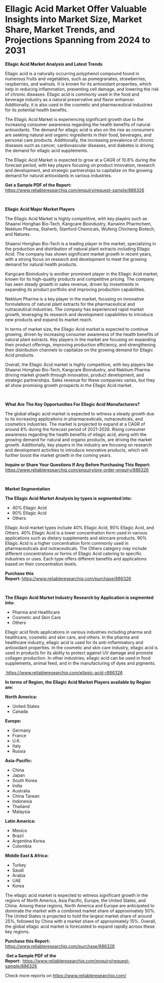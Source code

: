 <p><h1>Ellagic Acid Market Offer Valuable Insights into Market Size, Market Share, Market Trends, and Projections Spanning from 2024 to 2031</h1></p><p><strong>Ellagic Acid Market Analysis and Latest Trends</strong></p>
<p><p>Ellagic acid is a naturally occurring polyphenol compound found in numerous fruits and vegetables, such as pomegranates, strawberries, raspberries, and walnuts. It is known for its antioxidant properties, which help in reducing inflammation, preventing cell damage, and lowering the risk of chronic diseases. Ellagic acid is commonly used in the food and beverage industry as a natural preservative and flavor enhancer. Additionally, it is also used in the cosmetic and pharmaceutical industries for its potential health benefits.</p><p>The Ellagic Acid Market is experiencing significant growth due to the increasing consumer awareness regarding the health benefits of natural antioxidants. The demand for ellagic acid is also on the rise as consumers are seeking natural and organic ingredients in their food, beverages, and personal care products. Additionally, the increasing prevalence of chronic diseases such as cancer, cardiovascular diseases, and diabetes is driving the demand for ellagic acid supplements.</p><p>The Ellagic Acid Market is expected to grow at a CAGR of 10.8% during the forecast period, with key players focusing on product innovation, research and development, and strategic partnerships to capitalize on the growing demand for natural antioxidants in various industries.</p></p>
<p><strong>Get a Sample PDF of the Report:&nbsp;</strong> <a href="https://www.reliableresearchiq.com/enquiry/request-sample/886326">https://www.reliableresearchiq.com/enquiry/request-sample/886326</a></p>
<p>&nbsp;</p>
<p><strong>Ellagic Acid Major Market Players</strong></p>
<p><p>The Ellagic Acid Market is highly competitive, with key players such as Shaanxi Honghao Bio-Tech, Kangcare Bioindustry, Kanwinn Pharmchem, Nektium Pharma, Staherb, Stanford Chemicals, Wufeng Chicheng Biotech, and Naturex. </p><p>Shaanxi Honghao Bio-Tech is a leading player in the market, specializing in the production and distribution of natural plant extracts including Ellagic Acid. The company has shown significant market growth in recent years, with a strong focus on research and development to meet the growing demand for natural health products. </p><p>Kangcare Bioindustry is another prominent player in the Ellagic Acid market, known for its high-quality products and competitive pricing. The company has seen steady growth in sales revenue, driven by investments in expanding its product portfolio and improving production capabilities. </p><p>Nektium Pharma is a key player in the market, focusing on innovative formulations of natural plant extracts for the pharmaceutical and nutraceutical industries. The company has experienced rapid market growth, leveraging its research and development capabilities to introduce new products and expand its market reach. </p><p>In terms of market size, the Ellagic Acid market is expected to continue growing, driven by increasing consumer awareness of the health benefits of natural plant extracts. Key players in the market are focusing on expanding their product offerings, improving production efficiency, and strengthening their distribution channels to capitalize on the growing demand for Ellagic Acid products. </p><p>Overall, the Ellagic Acid market is highly competitive, with key players like Shaanxi Honghao Bio-Tech, Kangcare Bioindustry, and Nektium Pharma driving market growth through innovation, product development, and strategic partnerships. Sales revenue for these companies varies, but they all show promising growth prospects in the Ellagic Acid market.</p></p>
<p>&nbsp;</p>
<p><strong>What Are The Key Opportunities For Ellagic Acid Manufacturers?</strong></p>
<p><p>The global ellagic acid market is expected to witness a steady growth due to its increasing applications in pharmaceuticals, nutraceuticals, and cosmetics industries. The market is projected to expand at a CAGR of around 8% during the forecast period of 2021-2026. Rising consumer awareness regarding the health benefits of ellagic acid, along with the growing demand for natural and organic products, are driving the market growth. Additionally, key players in the industry are focusing on research and development activities to introduce innovative products, which will further boost the market growth in the coming years.</p></p>
<p><strong>Inquire or Share Your Questions If Any Before Purchasing This Report:</strong> <a href="https://www.reliableresearchiq.com/enquiry/pre-order-enquiry/886326">https://www.reliableresearchiq.com/enquiry/pre-order-enquiry/886326</a></p>
<p>&nbsp;</p>
<p><strong>Market Segmentation</strong></p>
<p><strong>The Ellagic Acid Market Analysis by types is segmented into:</strong></p>
<p><ul><li>40% Ellagic Acid</li><li>90% Ellagic Acid</li><li>Others</li></ul></p>
<p><p>Ellagic Acid market types include 40% Ellagic Acid, 90% Ellagic Acid, and Others. 40% Ellagic Acid is a lower concentration form used in various applications such as dietary supplements and skincare products. 90% Ellagic Acid is a higher concentration form commonly used in pharmaceuticals and nutraceuticals. The Others category may include different concentrations or forms of Ellagic Acid catering to specific industries or uses. Each type offers different benefits and applications based on their concentration levels.</p></p>
<p><strong>Purchase this Report:&nbsp;</strong><a href="https://www.reliableresearchiq.com/purchase/886326">https://www.reliableresearchiq.com/purchase/886326</a></p>
<p>&nbsp;</p>
<p><strong>The Ellagic Acid Market Industry Research by Application is segmented into:</strong></p>
<p><ul><li>Pharma and Healthcare</li><li>Cosmetic and Skin Care</li><li>Others</li></ul></p>
<p><p>Ellagic acid finds applications in various industries including pharma and healthcare, cosmetic and skin care, and others. In the pharma and healthcare industry, ellagic acid is used for its anti-inflammatory and antioxidant properties. In the cosmetic and skin care industry, ellagic acid is used in products for its ability to protect against UV damage and promote collagen production. In other industries, ellagic acid can be used in food supplements, animal feed, and in the manufacturing of dyes and pigments.</p></p>
<p><a href="https://www.reliableresearchiq.com/ellagic-acid-r886326">&nbsp;https://www.reliableresearchiq.com/ellagic-acid-r886326</a></p>
<p><strong>In terms of Region, the Ellagic Acid Market Players available by Region are:</strong></p>
<p>
    <p> <strong> North America: </strong>
        <ul>
            <li>United States</li>
            <li>Canada</li>
        </ul>
        </p> 
    <p> <strong> Europe: </strong>
        <ul>
            <li>Germany</li>
            <li>France</li>
            <li>U.K.</li>
            <li>Italy</li>
            <li>Russia</li>
        </ul>
        </p> 
    <p> <strong> Asia-Pacific: </strong>
        <ul>
            <li>China</li>
            <li>Japan</li>
            <li>South Korea</li>
            <li>India</li>
            <li>Australia</li>
            <li>China Taiwan</li>
            <li>Indonesia</li>
            <li>Thailand</li>
            <li>Malaysia</li>
        </ul>
        </p> 
    <p> <strong> Latin America: </strong>
        <ul>
            <li>Mexico</li>
            <li>Brazil</li>
            <li>Argentina Korea</li>
            <li>Colombia</li>
        </ul>
        </p> 
    <p> <strong> Middle East & Africa: </strong>
        <ul>
            <li>Turkey</li>
            <li>Saudi</li>
            <li>Arabia</li>
            <li>UAE</li>
            <li>Korea</li>
        </ul>
    </p>
    </p>
<p><p>The ellagic acid market is expected to witness significant growth in the regions of North America, Asia Pacific, Europe, the United States, and China. Among these regions, North America and Europe are anticipated to dominate the market with a combined market share of approximately 50%. The United States is projected to hold the largest market share of around 25%, followed by China with a market share of approximately 15%. Overall, the global ellagic acid market is forecasted to expand rapidly across these key regions.</p></p>
<p><strong>Purchase this Report: </strong><a href="https://www.reliableresearchiq.com/purchase/886326">https://www.reliableresearchiq.com/purchase/886326</a></p>
<p>&nbsp;<strong>Get a Sample PDF of the Report:&nbsp;&nbsp;</strong><a href="https://www.reliableresearchiq.com/enquiry/request-sample/886326">https://www.reliableresearchiq.com/enquiry/request-sample/886326</a></p>
<p><strong></strong></p>
<p>Check more reports on <a href="https://www.reliableresearchiq.com/">https://www.reliableresearchiq.com/</a></p>